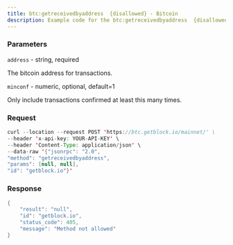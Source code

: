 ```yaml
---
title: btc:getreceivedbyaddress  {disallowed} - Bitcoin
description: Example code for the btc:getreceivedbyaddress  {disallowed} json-rpc method. Сomplete guide on how to use btc:getreceivedbyaddress  {disallowed} json-rpc in GetBlock.io Web3 documentation.
---
```


### Parameters


`address` - string, required

The bitcoin address for transactions.

`minconf` - numeric, optional, default=1

Only include transactions confirmed at least this many times.

### Request

``` java
curl --location --request POST 'https://btc.getblock.io/mainnet/' \
--header 'x-api-key: YOUR-API-KEY' \
--header 'Content-Type: application/json' \
--data-raw '{"jsonrpc": "2.0",
"method": "getreceivedbyaddress",
"params": [null, null],
"id": "getblock.io"}'
```

###  Response

``` java
{
    "result": "null",
    "id": "getblock.io",
    "status_code": 405,
    "message": "Method not allowed"
}
```

